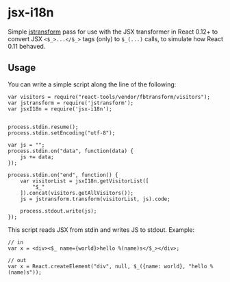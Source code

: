 # jsx-i18n

Simple [jstransform](https://github.com/facebook/jstransform) pass for use with the JSX transformer in React 0.12+ to convert JSX `<$_>...</$_>` tags (only) to `$_(...)` calls, to simulate how React 0.11 behaved.

## Usage

You can write a simple script along the line of the following:

```
var visitors = require("react-tools/vendor/fbtransform/visitors");
var jstransform = require('jstransform');
var jsxI18n = require('jsx-i18n');


process.stdin.resume();
process.stdin.setEncoding("utf-8");

var js = "";
process.stdin.on("data", function(data) {
    js += data;
});

process.stdin.on("end", function() {
    var visitorList = jsxI18n.getVisitorList([
        "$_"
    ]).concat(visitors.getAllVisitors());
    js = jstransform.transform(visitorList, js).code;

    process.stdout.write(js);
});
```

This script reads JSX from stdin and writes JS to stdout. Example:

```
// in
var x = <div><$_ name={world}>hello %(name)s</$_></div>;

// out
var x = React.createElement("div", null, $_({name: world}, "hello %(name)s"));
```
